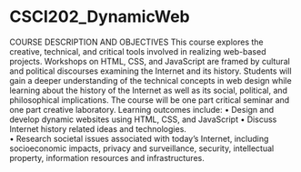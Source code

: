# CSCI202_DynamicWeb
COURSE DESCRIPTION AND OBJECTIVES  This course explores the creative, technical, and critical tools involved in realizing web-based projects. Workshops on HTML, CSS, and JavaScript are framed by cultural and political discourses examining the Internet and its history. Students will gain a deeper understanding of the technical concepts in web design while learning about the history of the Internet as well as its social, political, and philosophical implications. The course will be one part critical seminar and one part creative laboratory. Learning outcomes include:  • Design and develop dynamic websites using HTML, CSS, and JavaScript • Discuss Internet history related ideas and technologies.  
• Research societal issues associated with today’s Internet, including socioeconomic impacts, privacy and surveillance, security, intellectual property, information resources and infrastructures. 

